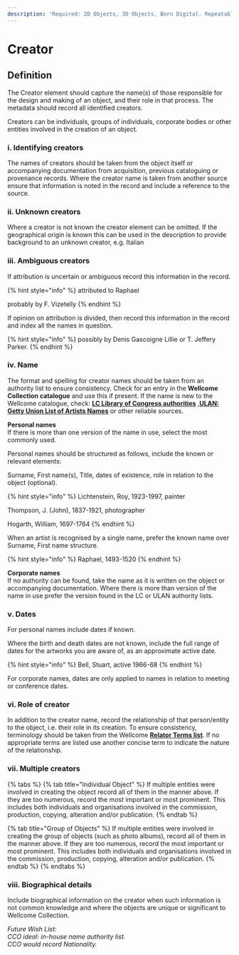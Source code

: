 ```yaml
---
description: 'Required: 2D Objects, 3D Objects, Born Digital. Repeatable'
---
```


# Creator

## Definition

The Creator element should capture the name\(s\) of those responsible for the design and making of an object, and their role in that process. The metadata should record all identified creators.

Creators can be individuals, groups of individuals, corporate bodies or other entities involved in the creation of an object.

### i. Identifying creators

The names of creators should be taken from the object itself or accompanying documentation from acquisition, previous cataloguing or provenance records. Where the creator name is taken from another source ensure that information is noted in the record and include a reference to the source.

### ii. Unknown creators

Where a creator is not known the creator element can be omitted. If the geographical origin is known this can be used in the description to provide background to an unknown creator, e.g. Italian

### iii. Ambiguous creators

If attribution is uncertain or ambiguous record this information in the record.

{% hint style="info" %}
attributed to Raphael

probably by F. Vizetelly
{% endhint %}

If opinion on attribution is divided, then record this information in the record and index all the names in question.

{% hint style="info" %}
possibly by Denis Gascoigne Lillie or T. Jeffery Parker.
{% endhint %}

### iv. Name

The format and spelling for creator names should be taken from an authority list to ensure consistency. Check for an entry in the **Wellcome Collection catalogue** and use this if present. If the name is new to the Wellcome catalogue, check: [**LC Library of Congress authorities**](https://authorities.loc.gov/) ,[**ULAN: Getty Union List of Artists Names**](http://www.getty.edu/research/tools/vocabularies/ulan/) or other reliable sources.

**Personal names**  
If there is more than one version of the name in use, select the most commonly used.

Personal names should be structured as follows, include the known or relevant elements:

Surname, First name\(s\), Title, dates of existence, role in relation to the object \(optional\).

{% hint style="info" %}
Lichtenstein, Roy, 1923-1997, painter

Thompson, J. \(John\), 1837-1921, photographer

Hogarth, William, 1697-1764
{% endhint %}

When an artist is recognised by a single name, prefer the known name over Surname, First name structure.

{% hint style="info" %}
Raphael, 1493-1520
{% endhint %}

**Corporate names**  
If no authority can be found, take the name as it is written on the object or accompanying documentation. Where there is more than version of the name in use prefer the version found in the LC or ULAN authority lists.

### v. Dates

For personal names include dates if known.

Where the birth and death dates are not known, include the full range of dates for the artworks you are aware of, as an approximate active date.

{% hint style="info" %}
Bell, Stuart, active 1966-68
{% endhint %}

For corporate names, dates are only applied to names in relation to meeting or conference dates.

### vi. Role of creator

In addition to the creator name, record the relationship of that person/entity to the object, i.e. their role in its creation. To ensure consistency, terminology should be taken from the Wellcome [**Relator Terms list**](relator-terms.md). If no appropriate terms are listed use another concise term to indicate the nature of the relationship.

### vii. Multiple creators

{% tabs %}
{% tab title="Individual Object" %}
If multiple entities were involved in creating the object record all of them in the manner above. If they are too numerous, record the most important or most prominent. This includes both individuals and organisations involved in the commission, production, copying, alteration and/or publication.
{% endtab %}

{% tab title="Group of Objects" %}
If multiple entities were involved in creating the group of objects \(such as photo albums\), record all of them in the manner above. If they are too numerous, record the most important or most prominent. This includes both individuals and organisations involved in the commission, production, copying, alteration and/or publication.
{% endtab %}
{% endtabs %}

### viii. Biographical details

Include biographical information on the creator when such information is not common knowledge and where the objects are unique or significant to Wellcome Collection.

_Future Wish List:_  
_CCO ideal: in-house name authority list.  
CCO would record Nationality._

